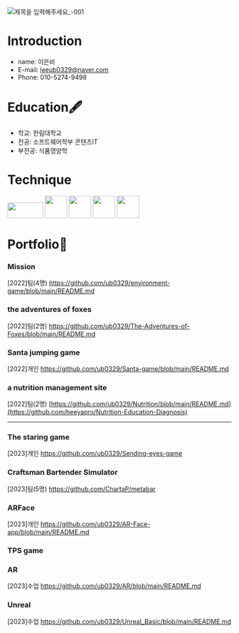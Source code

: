 ![제목을 입력해주세요_-001](https://github.com/ub0329/ub0329/assets/112606772/27846e9c-5475-4df6-a25c-43212e4c01c4)

# Introduction
 - name: 이은비
 - E-mail: leeub0329@naver.com
 - Phone: 010-5274-9498

 
# Education🖋️
  - 학교: 한림대학교
  - 전공: 소프트웨어학부 콘텐츠IT
  - 부전공: 식품영양학
# Technique
<img src="https://github.com/ub0329/ub0329/assets/112606772/ec5358f4-8352-4564-8510-3b09cc52f230"  width="80" height="35"/>
<img src="https://github.com/ub0329/ub0329/assets/112606772/196b716f-0d6c-4aef-b317-e4c8e4b5ad36"  width="50" height="50"/>
<img src="https://github.com/ub0329/ub0329/assets/112606772/1bc848af-b2fb-4f87-8343-d9307b82b918"  width="50" height="50"/>
<img src="https://github.com/ub0329/ub0329/assets/112606772/50908cae-989c-49d4-a039-f205e897892d"  width="50" height="50"/>
<img src="https://github.com/ub0329/ub0329/assets/112606772/f0f79e5f-1d82-4632-b068-b89e911ecda5"  width="50" height="50"/>

# Portfolio📔
### Mission
[2022]팀(4명)
https://github.com/ub0329/environment-game/blob/main/README.md
### the adventures of foxes
[2022]팀(2명)
https://github.com/ub0329/The-Adventures-of-Foxes/blob/main/README.md
### Santa jumping game
[2022]개인
https://github.com/ub0329/Santa-game/blob/main/README.md
### a nutrition management site
[2022]팀(2명)
[https://github.com/ub0329/Nutrition/blob/main/README.md](https://github.com/heeyapro/Nutrition-Education-Diagnosis)
***
### The staring game
[2023]개인
https://github.com/ub0329/Sending-eyes-game
### Craftsman Bartender Simulator
[2023]팀(5명)
https://github.com/ChartaP/metabar
### ARFace
[2023]개인 https://github.com/ub0329/AR-Face-app/blob/main/README.md
### TPS game
### AR
[2023]수업
https://github.com/ub0329/AR/blob/main/README.md
### Unreal
[2023]수업
https://github.com/ub0329/Unreal_Basic/blob/main/README.md

 
